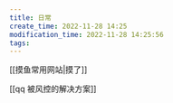 ```yaml
---
title: 日常
create_time: 2022-11-28 14:25
modification_time: 2022-11-28 14:25:56
tags:
---
```


[[摸鱼常用网站|摸了]]

[[qq 被风控的解决方案]]
